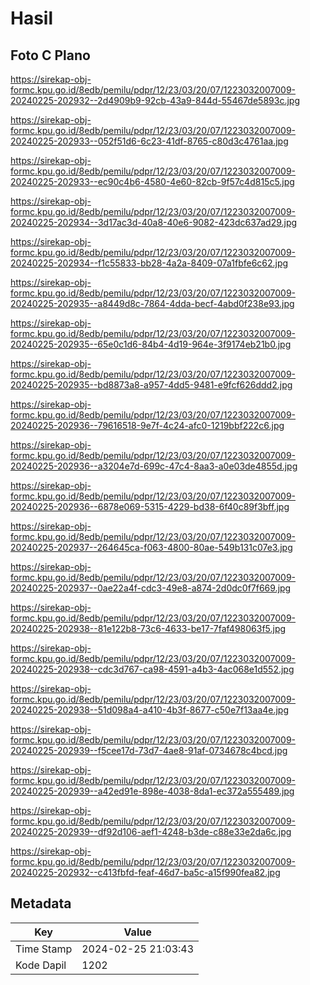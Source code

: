 # Hasil

## Foto C Plano

https://sirekap-obj-formc.kpu.go.id/8edb/pemilu/pdpr/12/23/03/20/07/1223032007009-20240225-202932--2d4909b9-92cb-43a9-844d-55467de5893c.jpg

https://sirekap-obj-formc.kpu.go.id/8edb/pemilu/pdpr/12/23/03/20/07/1223032007009-20240225-202933--052f51d6-6c23-41df-8765-c80d3c4761aa.jpg

https://sirekap-obj-formc.kpu.go.id/8edb/pemilu/pdpr/12/23/03/20/07/1223032007009-20240225-202933--ec90c4b6-4580-4e60-82cb-9f57c4d815c5.jpg

https://sirekap-obj-formc.kpu.go.id/8edb/pemilu/pdpr/12/23/03/20/07/1223032007009-20240225-202934--3d17ac3d-40a8-40e6-9082-423dc637ad29.jpg

https://sirekap-obj-formc.kpu.go.id/8edb/pemilu/pdpr/12/23/03/20/07/1223032007009-20240225-202934--f1c55833-bb28-4a2a-8409-07a1fbfe6c62.jpg

https://sirekap-obj-formc.kpu.go.id/8edb/pemilu/pdpr/12/23/03/20/07/1223032007009-20240225-202935--a8449d8c-7864-4dda-becf-4abd0f238e93.jpg

https://sirekap-obj-formc.kpu.go.id/8edb/pemilu/pdpr/12/23/03/20/07/1223032007009-20240225-202935--65e0c1d6-84b4-4d19-964e-3f9174eb21b0.jpg

https://sirekap-obj-formc.kpu.go.id/8edb/pemilu/pdpr/12/23/03/20/07/1223032007009-20240225-202935--bd8873a8-a957-4dd5-9481-e9fcf626ddd2.jpg

https://sirekap-obj-formc.kpu.go.id/8edb/pemilu/pdpr/12/23/03/20/07/1223032007009-20240225-202936--79616518-9e7f-4c24-afc0-1219bbf222c6.jpg

https://sirekap-obj-formc.kpu.go.id/8edb/pemilu/pdpr/12/23/03/20/07/1223032007009-20240225-202936--a3204e7d-699c-47c4-8aa3-a0e03de4855d.jpg

https://sirekap-obj-formc.kpu.go.id/8edb/pemilu/pdpr/12/23/03/20/07/1223032007009-20240225-202936--6878e069-5315-4229-bd38-6f40c89f3bff.jpg

https://sirekap-obj-formc.kpu.go.id/8edb/pemilu/pdpr/12/23/03/20/07/1223032007009-20240225-202937--264645ca-f063-4800-80ae-549b131c07e3.jpg

https://sirekap-obj-formc.kpu.go.id/8edb/pemilu/pdpr/12/23/03/20/07/1223032007009-20240225-202937--0ae22a4f-cdc3-49e8-a874-2d0dc0f7f669.jpg

https://sirekap-obj-formc.kpu.go.id/8edb/pemilu/pdpr/12/23/03/20/07/1223032007009-20240225-202938--81e122b8-73c6-4633-be17-7faf498063f5.jpg

https://sirekap-obj-formc.kpu.go.id/8edb/pemilu/pdpr/12/23/03/20/07/1223032007009-20240225-202938--cdc3d767-ca98-4591-a4b3-4ac068e1d552.jpg

https://sirekap-obj-formc.kpu.go.id/8edb/pemilu/pdpr/12/23/03/20/07/1223032007009-20240225-202938--51d098a4-a410-4b3f-8677-c50e7f13aa4e.jpg

https://sirekap-obj-formc.kpu.go.id/8edb/pemilu/pdpr/12/23/03/20/07/1223032007009-20240225-202939--f5cee17d-73d7-4ae8-91af-0734678c4bcd.jpg

https://sirekap-obj-formc.kpu.go.id/8edb/pemilu/pdpr/12/23/03/20/07/1223032007009-20240225-202939--a42ed91e-898e-4038-8da1-ec372a555489.jpg

https://sirekap-obj-formc.kpu.go.id/8edb/pemilu/pdpr/12/23/03/20/07/1223032007009-20240225-202939--df92d106-aef1-4248-b3de-c88e33e2da6c.jpg

https://sirekap-obj-formc.kpu.go.id/8edb/pemilu/pdpr/12/23/03/20/07/1223032007009-20240225-202932--c413fbfd-feaf-46d7-ba5c-a15f990fea82.jpg


## Metadata

| Key        | Value               |
| ---------- | ------------------- |
| Time Stamp | 2024-02-25 21:03:43 |
| Kode Dapil | 1202                |



